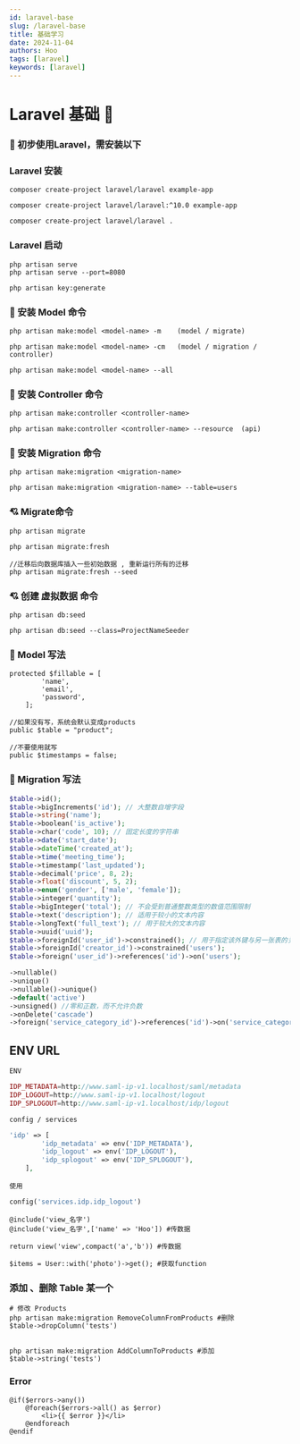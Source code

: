 ```yaml
---
id: laravel-base
slug: /laravel-base
title: 基础学习
date: 2024-11-04
authors: Hoo
tags: [laravel]
keywords: [laravel]
---
```


# Laravel 基础 👻

### 🌂 初步使用Laravel，需安装以下

[Node.js 安装]: https://nodejs.org/en/download/
[PHPStorm 安装]: https://www.jetbrains.com/phpstorm/download/#section=windows
[PHPStorm 免费激活码]: https://www.ajihuo.com/
[Postman 安装]: https://www.postman.com/downloads/
[xampp 安装]: https://www.apachefriends.org/download.html
[Laragon 安装]: https://laragon.org/download/index.html
[Laragon 安装步骤或者解决方法]: https://www.kreaweb.be/laragon-add-phpmyadmin/

### Laravel 安装

```
composer create-project laravel/laravel example-app
```

```
composer create-project laravel/laravel:^10.0 example-app
```

```
composer create-project laravel/laravel .
```

### Laravel 启动

```
php artisan serve
php artisan serve --port=8080
```

```
php artisan key:generate
```



### 🎲 安装 Model 命令

```
php artisan make:model <model-name> -m    (model / migrate)

php artisan make:model <model-name> -cm   (model / migration / controller)

php artisan make:model <model-name> --all
```
### 🎲 安装 Controller 命令

```
php artisan make:controller <controller-name>

php artisan make:controller <controller-name> --resource  (api)
```
### 🎲 安装 Migration 命令

```
php artisan make:migration <migration-name>

php artisan make:migration <migration-name> --table=users
```
### 💘 Migrate命令

```
php artisan migrate

php artisan migrate:fresh

//迁移后向数据库插入一些初始数据 , 重新运行所有的迁移
php artisan migrate:fresh --seed
```
### 💘 创建 虚拟数据 命令

```
php artisan db:seed

php artisan db:seed --class=ProjectNameSeeder
```

### 🍂 Model 写法

```
protected $fillable = [
        'name',
        'email',
        'password',
    ];
    
//如果没有写，系统会默认变成products
public $table = "product";
    
//不要使用就写
public $timestamps = false;
```

### 🍂 Migration 写法

```php
$table->id();
$table->bigIncrements('id'); // 大整数自增字段
$table->string('name');
$table->boolean('is_active');
$table->char('code', 10); // 固定长度的字符串
$table->date('start_date');
$table->dateTime('created_at');
$table->time('meeting_time');
$table->timestamp('last_updated');
$table->decimal('price', 8, 2);
$table->float('discount', 5, 2);
$table->enum('gender', ['male', 'female']);
$table->integer('quantity');
$table->bigInteger('total'); // 不会受到普通整数类型的数值范围限制
$table->text('description'); // 适用于较小的文本内容
$table->longText('full_text'); // 用于较大的文本内容
$table->uuid('uuid');
$table->foreignId('user_id')->constrained(); // 用于指定该外键与另一张表的关联关系。
$table->foreignId('creator_id')->constrained('users');
$table->foreign('user_id')->references('id')->on('users');

->nullable()
->unique()
->nullable()->unique()
->default('active')
->unsigned() //零和正数，而不允许负数
->onDelete('cascade')
->foreign('service_category_id')->references('id')->on('service_categories')->onDelete('cascade')

```



## ENV URL

`ENV`

```php
IDP_METADATA=http://www.saml-ip-v1.localhost/saml/metadata
IDP_LOGOUT=http://www.saml-ip-v1.localhost/logout
IDP_SPLOGOUT=http://www.saml-ip-v1.localhost/idp/logout
```

`config / services`

```php
'idp' => [
        'idp_metadata' => env('IDP_METADATA'),
        'idp_logout' => env('IDP_LOGOUT'),
        'idp_splogout' => env('IDP_SPLOGOUT'),
    ],
```

`使用`

```php
config('services.idp.idp_logout')
```



```
@include('view_名字')
@include('view_名字',['name' => 'Hoo']) #传数据

return view('view',compact('a','b')) #传数据

$items = User::with('photo')->get(); #获取function
```

### 添加 、删除  Table  某一个

```
# 修改 Products
php artisan make:migration RemoveColumnFromProducts #删除
$table->dropColumn('tests')


php artisan make:migration AddColumnToProducts #添加
$table->string('tests')
```

### Error

```
@if($errors->any())
	@foreach($errors->all() as $error)
		<li>{{ $error }}</li>
	@endforeach
@endif
```







